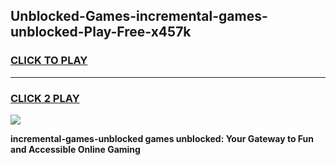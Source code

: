 
## Unblocked-Games-incremental-games-unblocked-Play-Free-x457k
<h3>
<a href="https://premium76.site?title=incremental-games-unblocked&ref=15A">CLICK TO PLAY</a></h3>
<hr>

<h3>
<a href="https://premium76.site?title=incremental-games-unblocked&ref=15A">CLICK 2 PLAY</a>
  
</h3>

<a href="https://premium76.site?title=incremental-games-unblocked&ref=15A"><img src="https://clearcache.store/games.png"></a>


**incremental-games-unblocked games unblocked: Your Gateway to Fun and Accessible Online Gaming**
